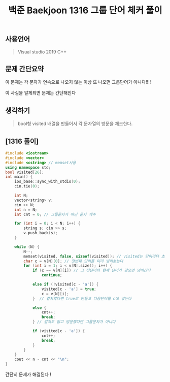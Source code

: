 ﻿---
title: "백준 Baekjoon 1316 그룹 단어 체커 풀이"
categories: Algorithm
comments: true
---

## 사용언어
 > Visual studio 2019 C++ 

## 문제 간단요약
이 문제는 각 문자가 연속으로 나오지 않는 이상 또 나오면 그룹단어가 아니다!!!!

이 사실을 알게되면 문제는 간단해진다

## 생각하기
  > bool형 visited 배열을 만들어서 각 문자열의 방문을 체크한다.


## [1316 풀이]

```c++
#include <iostream>
#include <vector>
#include <cstring> // memset사용
using namespace std;
bool visited[26];
int main() {
	ios_base::sync_with_stdio(0);
	cin.tie(0);

	int N;
	vector<string> v;
	cin >> N;
	int n = N;
	int cnt = 0; // 그룹문자가 아닌 문자 개수

	for (int i = 0; i < N; i++) {
		string s; cin >> s;
		v.push_back(s);
	}

	while (N) {
		N--;
		memset(visited, false, sizeof(visited)); // visited는 단어마다 초기화 해줘야한다!
		char c = v[N][0]; // 첫번째 단어를 미리 넣어놓는다
		for (int i = 1; i < v[N].size(); i++) {
			if (c == v[N][i]) // 그 전단어와 현재 단어가 같으면 넘어간다
				continue;

			else if (!visited[c - 'a']) {
				visited[c - 'a'] = true;
				c = v[N][i];
			}  // 같지않다면 true로 만들고 다음단어를 c에 넣는다

			else { 
				cnt++;
				break;
			} // 같지도 않고 방문했다면 그룹문자가 아니다

			if (visited[c - 'a']) {
				cnt++;
				break;
			}
		}
	}
	cout << n - cnt << "\n";
}
```

간단히 문제가 해결된다 !